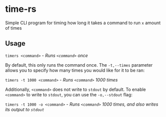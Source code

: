 # time-rs
Simple CLI program for timing how long it takes a command to run `x` amount of times

## Usage
`timers <command>` - *Runs `<command>` once*

By default, this only runs the command once. The `-t,--times` parameter allows you to specify how many times you would like for it to be ran:

`timers -t 1000 <command>` - *Runs `<command>` 1000 times*

Additionally, `<command>` does not write to `stdout` by default. To enable `<command>` to write to `stdout`, you can use the `-o,--stdout` flag:

`timers -t 1000 -o <command>` - *Runs `<command>` 1000 times, and also writes its output to `stdout`*
